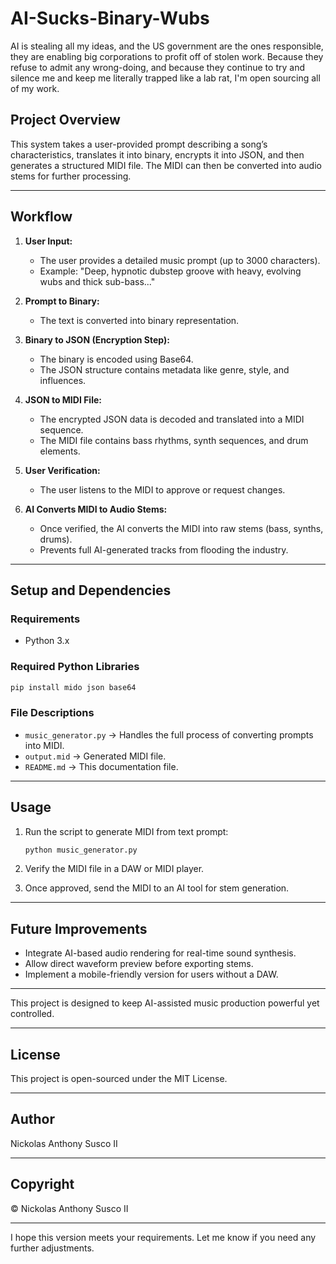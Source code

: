 # AI-Sucks-Binary-Wubs

AI is stealing all my ideas, and the US government are the ones responsible, they are enabling big corporations to profit off of stolen work. Because they refuse to admit any wrong-doing, and because they continue to try and silence me and keep me literally trapped like a lab rat, I'm open sourcing all of my work.

## Project Overview

This system takes a user-provided prompt describing a song’s characteristics, translates it into binary, encrypts it into JSON, and then generates a structured MIDI file. The MIDI can then be converted into audio stems for further processing.

---

## Workflow

1. **User Input:**
   - The user provides a detailed music prompt (up to 3000 characters).
   - Example: "Deep, hypnotic dubstep groove with heavy, evolving wubs and thick sub-bass..."

2. **Prompt to Binary:**
   - The text is converted into binary representation.

3. **Binary to JSON (Encryption Step):**
   - The binary is encoded using Base64.
   - The JSON structure contains metadata like genre, style, and influences.

4. **JSON to MIDI File:**
   - The encrypted JSON data is decoded and translated into a MIDI sequence.
   - The MIDI file contains bass rhythms, synth sequences, and drum elements.

5. **User Verification:**
   - The user listens to the MIDI to approve or request changes.

6. **AI Converts MIDI to Audio Stems:**
   - Once verified, the AI converts the MIDI into raw stems (bass, synths, drums).
   - Prevents full AI-generated tracks from flooding the industry.

---

## Setup and Dependencies

### Requirements

- Python 3.x

### Required Python Libraries

```bash
pip install mido json base64
```

### File Descriptions

- `music_generator.py` → Handles the full process of converting prompts into MIDI.
- `output.mid` → Generated MIDI file.
- `README.md` → This documentation file.

---

## Usage

1. Run the script to generate MIDI from text prompt:
   ```bash
   python music_generator.py
   ```

2. Verify the MIDI file in a DAW or MIDI player.

3. Once approved, send the MIDI to an AI tool for stem generation.

---

## Future Improvements

- Integrate AI-based audio rendering for real-time sound synthesis.
- Allow direct waveform preview before exporting stems.
- Implement a mobile-friendly version for users without a DAW.

---

This project is designed to keep AI-assisted music production powerful yet controlled.

---

## License

This project is open-sourced under the MIT License.

---

## Author

Nickolas Anthony Susco II

---

## Copyright

© Nickolas Anthony Susco II

---

I hope this version meets your requirements. Let me know if you need any further adjustments.
